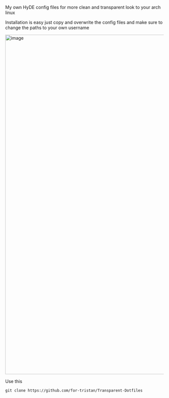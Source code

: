 My own HyDE config files for more clean and transparent look to your arch linux

Installation is easy just copy and overwrite the config files and make sure to change the paths to your own username

<img width="1921" height="1081" alt="image" src="https://github.com/user-attachments/assets/4eee5fe9-df11-4fd4-b615-b461e79031bc" />


Use this 

``` git clone https://github.com/for-tristan/Transparent-Dotfiles ```

